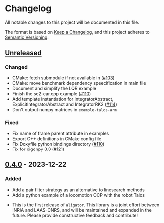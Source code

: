 # Changelog

All notable changes to this project will be documented in this file.

The format is based on [Keep a Changelog](https://keepachangelog.com/en/1.0.0/),
and this project adheres to [Semantic Versioning](https://semver.org/spec/v2.0.0.html).

## [Unreleased]

### Changed

- CMake: fetch submodule if not available in ([#103](https://github.com/Simple-Robotics/aligator/pull/103))
- CMake: move benchmark dependency speecification in main file
- Document and simplify the LQR example
- Finish the se2-car.cpp example ([#110](https://github.com/Simple-Robotics/aligator/pull/110))
- Add template instantiation for IntegratorAbstract, ExplicitIntegratorAbstract and IntegratorRK2 ([#114](https://github.com/Simple-Robotics/aligator/pull/114))
- Don't output numpy matrices in `example-talos-arm`

### Fixed

- Fix name of frame parent attribute in examples
- Export C++ definitions in CMake config file
- Fix Doxyfile python bindings directory ([#110](https://github.com/Simple-Robotics/aligator/pull/110))
- Fix for eigenpy 3.3 ([#121](https://github.com/Simple-Robotics/aligator/pull/121))

## [0.4.0] - 2023-12-22

### Added

- Add a pair filter strategy as an alternative to linesearch methods
- Add a python example of a locomotion OCP with the robot Talos

* This is the first release of `aligator`. This library is a joint effort between INRIA and LAAS-CNRS, and will be maintained and expanded in the future. Please provide constructive feedback and contribute!

[Unreleased]: https://github.com/Simple-Robotics/aligator/compare/v0.4.0...HEAD
[0.4.0]: https://github.com/Simple-Robotics/aligator/compare/v0.3.0...v0.4.0
[0.3.0]: https://github.com/Simple-Robotics/aligator/releases/tag/v0.3.0
